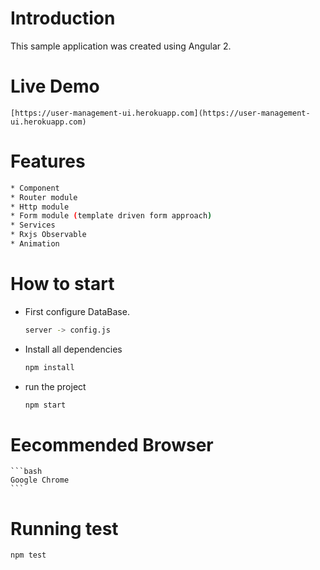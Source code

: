 # Introduction

This sample application was created using Angular 2.

# Live Demo

```bsh
[https://user-management-ui.herokuapp.com](https://user-management-ui.herokuapp.com)
```

# Features

 ```bash
* Component
* Router module
* Http module
* Form module (template driven form approach)
* Services
* Rxjs Observable
* Animation
```

# How to start

* First configure DataBase.
    ```bash
    server -> config.js
    ```
* Install all dependencies
    ```bash
    npm install
    ```
* run the project 
    ```bash
    npm start
    ```
    
# Eecommended Browser
    ```bash
    Google Chrome
    ```

# Running test

```bash
npm test
```

